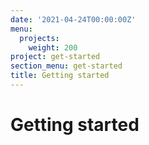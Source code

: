 ```yaml
---
date: '2021-04-24T00:00:00Z'
menu:
  projects:
    weight: 200
project: get-started
section_menu: get-started
title: Getting started
---
```


# Getting started
